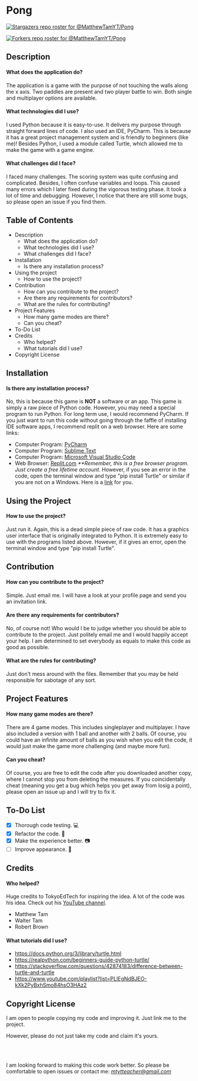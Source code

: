 # Pong

[![Stargazers repo roster for @MatthewTamYT/Pong](https://reporoster.com/stars/MatthewTamYT/Pong)](https://github.com/MatthewTamYT/Pong/stargazers)

[![Forkers repo roster for @MatthewTamYT/Pong](https://reporoster.com/forks/MatthewTamYT/Pong)](https://github.com/MatthewTamYT/Pong/network/members)

## **Description**
#### What does the application do?
The application is a game with the purpose of not touching the walls along the x axis. Two paddles are present and two player battle to win. Both single and multiplayer options are available.
#### What technologies did I use?
I used Python because it is easy-to-use. It delivers my purpose through straight forward lines of code. I also used an IDE, PyCharm. This is because it has a great project management system and is friendly to beginners (like me)! Besides Python, I used a module called Turtle, which allowed me to make the game with a game engine.
#### What challenges did I face?
I faced many challenges. The scoring system was quite confusing and complicated. Besides, I often confuse variables and loops. This caused many errors which I later fixed during the vigorous testing phase. It took a lot of time and debugging. However, I notice that there are still some bugs, so please open an issue if you find them.

## **Table of Contents**
- Description
  - What does the application do?
  - What technologies did I use?
  - What challenges did I face?
- Installation
  - Is there any installation process?
- Using the project
  - How to use the project?
- Contribution
  - How can you contribute to the project?
  - Are there any requirements for contributors?
  - What are the rules for contributing?
- Project Features
  - How many game modes are there?
  - Can you cheat?
- To-Do List
- Credits
  - Who helped?
  - What tutorials did I use?
- Copyright License

## **Installation**
#### Is there any installation process?
No, this is because this game is **NOT** a software or an app. This game is simply a raw piece of Python code. However, you may need a special program to run Python. For long term use, I would recommend PyCharm. If you just want to run this code without going through the faffle of installing IDE software apps, I recommend replit on a web browser. Here are some links:
- Computer Program: [PyCharm](https://www.jetbrains.com/pycharm/download/)
- Computer Program: [Sublime Text](https://www.sublimetext.com/download)
- Computer Program: [Microsoft Visual Studio Code](https://code.visualstudio.com/)
- Web Browser: [Replit.com](https://replit.com/~) _**Remember, this is a free browser program. Just create a free lifetime account._
However, if you see an error in the code, open the terminal window and type "pip install Turtle" or similar if you are not on a Windows. Here is a [link](https://docs.python.org/3/library/turtle.html) for you.

## **Using the Project**
#### How to use the project?
Just run it. Again, this is a dead simple piece of raw code. It has a graphics user interface that is originally integrated to Python. It is extremely easy to use with the programs listed above. However, if it gives an error, open the terminal window and type "pip install Turtle".

## **Contribution**
#### How can you contribute to the project?
Simple. Just email me. I will have a look at your profile page and send you an invitation link. 
#### Are there any requirements for contributors?
No, of course not! Who would I be to judge whether you should be able to contribute to the project. Just politely email me and I would happily accept your help. I am determined to set everybody as equals to make this code as good as possible.
#### What are the rules for contributing?
Just don't mess around with the files. Remember that you may be held responsible for sabotage of any sort.

## **Project Features**
#### How many game modes are there?
There are 4 game modes. This includes singleplayer and multiplayer. I have also included a version with 1 ball and another with 2 balls. Of course, you could have an infinite amount of balls as you wish when you edit the code, it would just make the game more challenging (and maybe more fun).
#### Can you cheat?
Of course, you are free to edit the code after you downloaded another copy, where I cannot stop you from deleting the measures. If you coincidentally cheat (meaning you get a bug which helps you get away from losig a point), please open an issue up and I will try to fix it.

## **To-Do List**
- [x] Thorough code testing. 💻
- [x] Refactor the code. 💾
- [x] Make the experience better. 📷
- [ ] Improve appearance. 🌻

## **Credits**
#### Who helped?
Huge credits to TokyoEdTech for inspiring the idea. A lot of the code was his idea. Check out his [YouTube channel](https://www.youtube.com/c/TokyoEdTech/featured).
- Matthew Tam
- Walter Tam
- Robert Brown
#### What tutorials did I use?
- https://docs.python.org/3/library/turtle.html
- https://realpython.com/beginners-guide-python-turtle/
- https://stackoverflow.com/questions/42874183/difference-between-turtle-and-turtle
- https://www.youtube.com/playlist?list=PLlEgNdBJEO-kXk2PyBxhSmo84hsO3HAz2

## **Copyright License**
I am open to people copying my code and improving it. Just link me to the project. 

However, please do not just take my code and claim it's yours. 

<br><br/>

I am looking forward to making this code work better. So please be comfortable to open issues or contact me: *mtytteacher@gmail.com*
